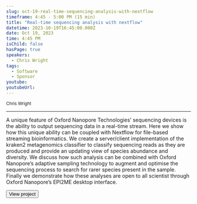 ```yaml
---
slug: oct-19-real-time-sequencing-analysis-with-nextflow
timeframe: 4:45 - 5:00 PM (15 min)
title: "Real-time sequencing analysis with nextflow"
datetime: 2023-10-19T16:45:00.000Z
date: Oct 19, 2023
time: 4:45 PM
isChild: false
hasPage: true
speakers:
  - Chris Wright
tags:
  - Software
  - Sponsor
youtube: 
youtubeUrl: 
---
```

<div className="mb-4">
  <small className="typo-small">
    Chris Wright
  </small>
</div>

<hr className="border-t border-gray-50 mb-4 opacity-20" />

A unique feature of Oxford Nanopore Technologies’ sequencing devices is the ability to output sequencing data in a real-time stream. Here we show how this unique ability can be coupled with Nextflow for file-based streaming bioinformatics. We create a server/client implementation of the kraken2 metagenomics classifier to classify sequencing reads as they are produced and provide an updating view of species abundance and diversity. We discuss how such analysis can be combined with Oxford Nanopore’s adaptive sampling technology to augment and optimise the sequencing process to search for rarer species present in the sample. Finally we demonstrate how these analyses are open to all scientist through Oxford Nanopore’s EPI2ME desktop interface.

<div>
  <Button to="https://labs.epi2me.io/" variant="secondary" size="md" arrow>
    View project
  </Button>
</div>